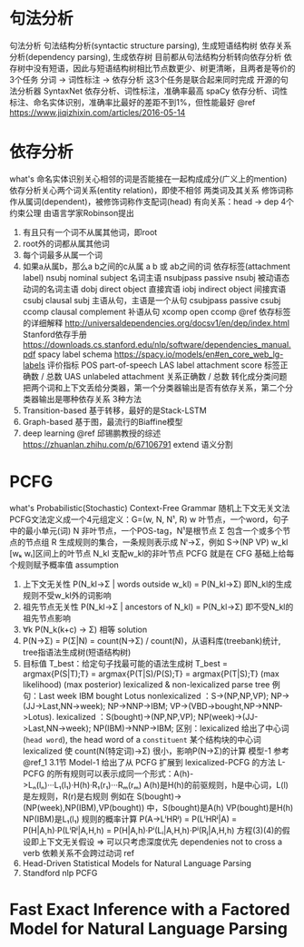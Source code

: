 # 句法分析
句法分析
  句法结构分析(syntactic structure parsing), 生成短语结构树
  依存关系分析(dependency parsing), 生成依存树
  目前都从句法结构分析转向依存分析
  依存树中没有短语，因此与短语结构树相比节点数更少、树更清晰，且两者是等价的
3个任务
  分词 -> 词性标注 -> 依存分析
  这3个任务是联合起来同时完成
开源的句法分析器
  SyntaxNet  依存分析、词性标注，准确率最高
  spaCy      依存分析、词性标注、命名实体识别，准确率比最好的差距不到1%，但性能最好
  @ref https://www.jiqizhixin.com/articles/2016-05-14

# 依存分析
what's
  命名实体识别关心相邻的词是否能接在一起构成成分(广义上的mention)
  依存分析关心两个词关系(entity relation)，即使不相邻
两类词及其关系
  修饰词称作从属词(dependent)，被修饰词称作支配词(head)
  有向关系：head -> dep
4个约束公理
  由语言学家Robinson提出
  1. 有且只有一个词不从属其他词，即root
  2. root外的词都从属其他词
  3. 每个词最多从属一个词
  4. 如果a从属b，那么a b之间的c从属 a b 或 ab之间的词
依存标签(attachment label)
  nsubj      nominal subject     名词主语
  nsubjpass  passive nsubj       被动语态动词的名词主语
  dobj       direct object       直接宾语
  iobj       indirect object     间接宾语
  csubj      clausal subj        主语从句，主语是一个从句
  csubjpass  passive csubj
  ccomp      clausal complement  补语从句
  xcomp      open ccomp
  @ref
    依存标签的详细解释  http://universaldependencies.org/docsv1/en/dep/index.html
    Stanford依存手册    https://downloads.cs.stanford.edu/nlp/software/dependencies_manual.pdf
    spacy label schema  https://spacy.io/models/en#en_core_web_lg-labels
评价指标
  POS  part-of-speech
  LAS  label attachment score  标签正确数 / 总数
  UAS  unlabeled attachment    关系正确数 / 总数
转化成分类问题
  把两个词和上下文丢给分类器，第一个分类器输出是否有依存关系，第二个分类器输出是哪种依存关系
3种方法
  1. Transition-based 基于转移，最好的是Stack-LSTM
  2. Graph-based 基于图，最流行的Biaffine模型
  3. deep learning
  @ref 邱锡鹏教授的综述 https://zhuanlan.zhihu.com/p/67106791
extend
  语义分割

# PCFG
what's
  Probabilistic(Stochastic) Context-Free Grammar 随机上下文无关文法
  PCFG文法定义成一个4元组定义：G=(w, N, N¹, R)
    w      叶节点，一个word，句子中的最小单元(词)
    N      非叶节点，一个POS-tag，N¹是根节点
    Σ      包含一个或多个节点的节点组
    R      生成规则的集合，一条规则表示成 Nⁱ->Σ，例如 S->(NP VP)
    w_kl   [wₖ wₗ]区间上的叶节点
    N_kl   支配w_kl的非叶节点
  PCFG 就是在 CFG 基础上给每个规则赋予概率值
assumption
  1. 上下文无关性    P(N_kl->Σ | words outside w_kl) = P(N_kl->Σ)  即N_kl的生成规则不受w_kl外的词影响
  2. 祖先节点无关性  P(N_kl->Σ | ancestors of N_kl)  = P(N_kl->Σ)  即不受N_kl的祖先节点影响
  3. ∀k P(N_k(k+c) -> Σ) 相等
solution
  1. P(N->Σ) = P(Σ|N) = count(N->Σ) / count(N)，从语料库(treebank)统计, tree指语法生成树(短语结构树)
  2. 目标值 T_best：给定句子找最可能的语法生成树
      T_best = argmax{P(S|T);T} = argmax{P(T|S)/P(S);T} = argmax{P(T|S);T}
               (max likelihood)                           (max posterior)
lexicalized & non-lexicalized parse tree
  例句：Last week IBM bought Lotus
  nonlexicalized ：S->(NP,NP,VP); NP->(JJ->Last,NN->week); NP->NNP->IBM; VP->(VBD->bought,NP->NNP->Lotus).
     lexicalized ：S(bought)->(NP,NP,VP); NP(week)->(JJ->Last,NN->week); NP(IBM)->NNP->IBM;
  区别：lexicalized 给出了中心词(`head word`), the head word of a `constituent` 某个结构块的中心词
  lexicalized 使 count(N(特定词)->Σ) 很小，影响P(N->Σ)的计算
模型-1
  参考 @ref_1 3.1节
  Model-1 给出了从 PCFG 扩展到 lexicalized-PCFG 的方法
  L-PCFG 的所有规则可以表示成同一个形式：A(h)->Lₙ(lₙ)···L₁(l₁)·H(h)·R₁(r₁)···Rₘ(rₘ)
    A(h)是H(h)的前驱规则，h是中心词，L(l)是左规则，R(r)是右规则
    例如在 S(bought)->(NP(week),NP(IBM),VP(bought)) 中，S(bought)是A(h) VP(bought)是H(h) NP(IBM)是L₁(l₁)
  规则的概率计算
    P(A->LⁱHRʲ) = P(LⁱHRʲ|A) = P(H|A,h)·P(LⁱRʲ|A,H,h) = P(H|A,h)·Pⁱ(Lᵢ|A,H,h)·Pʲ(Rⱼ|A,H,h)
    方程(3)(4)的假设即上下文无关假设 => 可以只考虑深度优先
  dependenies not to cross a verb
    依赖关系不会跨过动词
ref
  1. Head-Driven Statistical Models for Natural Language Parsing
  2. Standford nlp PCFG

# Fast Exact Inference with a Factored Model for Natural Language Parsing